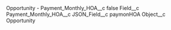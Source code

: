 <?xml version="1.0" encoding="UTF-8"?>
<CustomMetadata xmlns="http://soap.sforce.com/2006/04/metadata" xmlns:xsi="http://www.w3.org/2001/XMLSchema-instance" xmlns:xsd="http://www.w3.org/2001/XMLSchema">
    <label>Opportunity - Payment_Monthly_HOA__c</label>
    <protected>false</protected>
    <values>
        <field>Field__c</field>
        <value xsi:type="xsd:string">Payment_Monthly_HOA__c</value>
    </values>
    <values>
        <field>JSON_Field__c</field>
        <value xsi:type="xsd:string">paymonHOA</value>
    </values>
    <values>
        <field>Object__c</field>
        <value xsi:type="xsd:string">Opportunity</value>
    </values>
</CustomMetadata>

